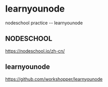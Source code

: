 # learnyounode
nodeschool practice -- learnyounode

## NODESCHOOL
https://nodeschool.io/zh-cn/

## learnyounode
https://github.com/workshopper/learnyounode
